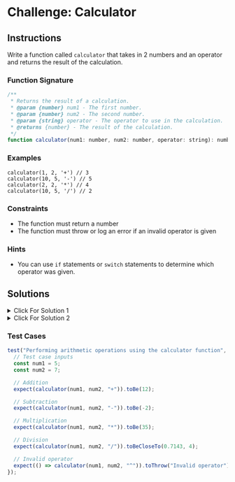 # Challenge: Calculator

## Instructions

Write a function called `calculator` that takes in 2 numbers and an operator and returns the result of the calculation.

### Function Signature

```js
/**
 * Returns the result of a calculation.
 * @param {number} num1 - The first number.
 * @param {number} num2 - The second number.
 * @param {string} operator - The operator to use in the calculation.
 * @returns {number} - The result of the calculation.
 */
function calculator(num1: number, num2: number, operator: string): number;
```

### Examples

```JS
calculator(1, 2, '+') // 3
calculator(10, 5, '-') // 5
calculator(2, 2, '*') // 4
calculator(10, 5, '/') // 2
```

### Constraints

- The function must return a number
- The function must throw or log an error if an invalid operator is given

### Hints

- You can use `if` statements or `switch` statements to determine which operator was given.

## Solutions

<details>
  <summary>Click For Solution 1</summary>

#### Using a switch:

```js
function calculator(num1, num2, operator) {
  let result;

  switch (operator) {
    case "+":
      result = num1 + num2;
      break;
    case "-":
      result = num1 - num2;
      break;
    case "*":
      result = num1 * num2;
      break;
    case "/":
      result = num1 / num2;
      break;
    default:
      throw new Error("Invalid operator");
  }

  return result;
}
```

### Explanation

- Created a function called `calculator` that takes in three arguments: `num1`, `num2`, and `operator`.
- Create a variable called `result` to store the result of the calculation.
- Used a `switch` statement to determine which operator was given. If it was +, -, \* or /, we did the calculation. If the operator is anything else, we throw an error.

</details>

<details>
 <summary>Click For Solution 2</summary>

#### Using an if statement:

```js
function calculator(num1, num2, operator) {
  let result;

  if (operator === "+") {
    result = num1 + num2;
  } else if (operator === "-") {
    result = num1 - num2;
  } else if (operator === "*") {
    result = num1 * num2;
  } else if (operator === "/") {
    result = num1 / num2;
  } else {
    throw new Error("Invalid operator");
  }

  return result;
}
```

### Explanation

- Create a function called `calculator` that takes in three arguments: `num1`, `num2`, and `operator`.
- Create a variable called `result` to store the result of the calculation.
- Use an `if` statement to determine which operator was given. If it was +, -, \* or /, we did the calculation. If the operator is anything else, we throw an error.

 </details>

### Test Cases

```js
test("Performing arithmetic operations using the calculator function", () => {
  // Test case inputs
  const num1 = 5;
  const num2 = 7;

  // Addition
  expect(calculator(num1, num2, "+")).toBe(12);

  // Subtraction
  expect(calculator(num1, num2, "-")).toBe(-2);

  // Multiplication
  expect(calculator(num1, num2, "*")).toBe(35);

  // Division
  expect(calculator(num1, num2, "/")).toBeCloseTo(0.7143, 4);

  // Invalid operator
  expect(() => calculator(num1, num2, "^")).toThrow("Invalid operator");
});
```
